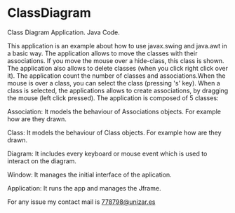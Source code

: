 # ClassDiagram
Class Diagram Application. Java Code.

This application is an example about how to use javax.swing and java.awt 
in a basic way. The application allows to move the classes with their associations. If you move the mouse over a hide-class, this class is shown. The application also allows to delete classes (when you click right click over it). The application count the number of classes and associations.When the mouse is over a class, you can select the class (pressing 's' key). When a class is selected, the applications allows to create associations, by dragging the mouse (left click pressed).
The application is composed of 5 classes:

Association: It models the behaviour of Associations objects. For example how are they drawn.

Class: It models the behaviour of Class objects. For example how are they drawn.

Diagram: It includes every keyboard or mouse event which is used to interact on the diagram.

Window: It manages the initial interface of the aplication.

Application: It runs the app and manages the Jframe.

For any issue my contact mail is 778798@unizar.es
